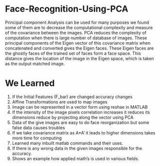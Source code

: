 # Face-Recognition-Using-PCA
Principal component Analysis can be used for many purposes we found some of them are to decrease the computational complexity and measure of the covariance between the images. PCA reduces the complexity of computation when there is large number of database of images. These principal components of the Eigen vector of this covariance matrix when concatenated and converted gives the Eigen faces. These Eigen faces are the ghostly faces of the trained set of faces form a face space. This distance gives the location of the image in the Eigen space, which is taken as the output matched image.

# We Learned
1. If the Initial Features (F_bar) are changed accuracy changes
2. Affine Transformations are used to map images
3. Image can be represented in a vector form using reshae in MATLAB
4. If the intensity of the image pixels correlation increases it reduces its dimensions reduce by projecting along the vector using PCA
5. Data of the give images are easy to do face reorganization but some false data causes troubles
6. If we take covariance matrix as A*A’ it leads to higher dimensions takes more time for computing
7. Learned many inbuilt matlab commands and their uses.
8. If there is any wrong data in the given images responsible for the accuracy.
9. Shows an example how applied math’s is used in various fields.

